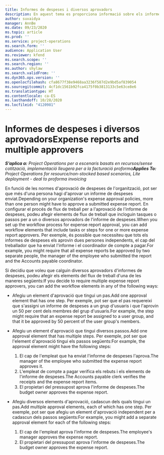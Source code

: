 ```yaml
---
title: Informes de despeses i diversos aprovadors
description: En aquest tema es proporciona informació sobre els informes de despeses que requereixen l'aprovació de més d'una persona.
author: suvaidya
manager: AnnBe
ms.date: 09/23/2020
ms.topic: article
ms.prod: ''
ms.service: project-operations
ms.search.form: ''
audience: Application User
ms.reviewer: kfend
ms.search.scope: ''
ms.search.region: ''
ms.author: shylaw
ms.search.validFrom: ''
ms.dyn365.ops.version: ''
ms.openlocfilehash: cfa8677f38e9468aa3236f587d2e9bd5af839054
ms.sourcegitcommit: 4cf1dc1561b92fca4175f0b3813133c5e63ce8e6
ms.translationtype: HT
ms.contentlocale: ca-ES
ms.lasthandoff: 10/28/2020
ms.locfileid: "4120981"
---
```

# <a name="expense-reports-and-multiple-approvers"></a><span data-ttu-id="65650-103">Informes de despeses i diversos aprovadors</span><span class="sxs-lookup"><span data-stu-id="65650-103">Expense reports and multiple approvers</span></span>

<span data-ttu-id="65650-104">_**S'aplica a:** Project Operations per a escenaris basats en recursos/sense cotització, implementació lleugera per a la facturació proforma_</span><span class="sxs-lookup"><span data-stu-id="65650-104">_**Applies To:** Project Operations for resource/non-stocked based scenarios, Lite deployment - deal to proforma invoicing_</span></span>

<span data-ttu-id="65650-105">En funció de les normes d'aprovació de despeses de l'organització, pot ser que més d'una persona hagi d'aprovar un informe de despeses enviat.</span><span class="sxs-lookup"><span data-stu-id="65650-105">Depending on your organization's expense approval policies, more than one person might have to approve a submitted expense report.</span></span> <span data-ttu-id="65650-106">En configurar el procés de flux de treball per a l'aprovació de l'informe de despeses, podeu afegir elements de flux de treball que incloguin tasques o passos per a un o diversos aprovadors de l'informe de despeses.</span><span class="sxs-lookup"><span data-stu-id="65650-106">When you set up the workflow process for expense report approval, you can add workflow elements that include tasks or steps for one or more expense report approvers.</span></span> <span data-ttu-id="65650-107">Per exemple, és possible que necessiteu que tots els informes de despeses els aprovin dues persones independents, el cap del treballador que ha enviat l'informe i el coordinador de compte a pagar.</span><span class="sxs-lookup"><span data-stu-id="65650-107">For example, you might require that all expense reports be approved by two separate people, the manager of the employee who submitted the report and the Accounts payable coordinator.</span></span>

<span data-ttu-id="65650-108">Si decidiu que voleu que calguin diversos aprovadors d'informes de despeses, podeu afegir els elements del flux de treball d'una de les maneres següents:</span><span class="sxs-lookup"><span data-stu-id="65650-108">If you decide to require multiple expense report approvers, you can add the workflow elements in any of the following ways:</span></span>

- <span data-ttu-id="65650-109">Afegiu un element d'aprovació que tingui un pas.</span><span class="sxs-lookup"><span data-stu-id="65650-109">Add one approval element that has one step.</span></span> <span data-ttu-id="65650-110">Per exemple, pot ser que el pas requereixi que s'assigni un informe de despeses a un grup d'usuaris i que l'aprovin un 50 per cent dels membres del grup d'usuaris.</span><span class="sxs-lookup"><span data-stu-id="65650-110">For example, the step might require that an expense report be assigned to a user group, and that it be approved by 50 percent of the user group's members.</span></span>
- <span data-ttu-id="65650-111">Afegiu un element d'aprovació que tingui diversos passos.</span><span class="sxs-lookup"><span data-stu-id="65650-111">Add one approval element that has multiple steps.</span></span> <span data-ttu-id="65650-112">Per exemple, pot ser que l'element d'aprovació tingui els passos següents:</span><span class="sxs-lookup"><span data-stu-id="65650-112">For example, the approval element might have the following steps:</span></span>

    1. <span data-ttu-id="65650-113">El cap de l'empleat que ha enviat l'informe de despeses l'aprova.</span><span class="sxs-lookup"><span data-stu-id="65650-113">The manager of the employee who submitted the expense report approves it.</span></span>
    2. <span data-ttu-id="65650-114">L'empleat de compte a pagar verifica els rebuts i els elements de l'informe de despeses.</span><span class="sxs-lookup"><span data-stu-id="65650-114">The Accounts payable clerk verifies the receipts and the expense report items.</span></span>
    3. <span data-ttu-id="65650-115">El propietari del pressupost aprova l'informe de despeses.</span><span class="sxs-lookup"><span data-stu-id="65650-115">The budget owner approves the expense report.</span></span>

- <span data-ttu-id="65650-116">Afegiu diversos elements d'aprovació, cadascun dels quals tingui un pas.</span><span class="sxs-lookup"><span data-stu-id="65650-116">Add multiple approval elements, each of which has one step.</span></span> <span data-ttu-id="65650-117">Per exemple, pot ser que afegiu un element d'aprovació independent per a cadascun dels passos següents:</span><span class="sxs-lookup"><span data-stu-id="65650-117">For example, you might add a separate approval element for each of the following steps:</span></span>

    1. <span data-ttu-id="65650-118">El cap de l'empleat aprova l'informe de despeses.</span><span class="sxs-lookup"><span data-stu-id="65650-118">The employee's manager approves the expense report.</span></span>
    2. <span data-ttu-id="65650-119">El propietari del pressupost aprova l'informe de despeses.</span><span class="sxs-lookup"><span data-stu-id="65650-119">The budget owner approves the expense report.</span></span>
